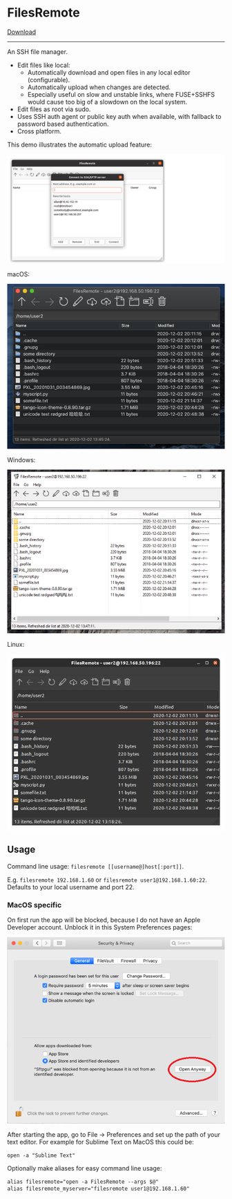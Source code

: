 FilesRemote
===========

[Download](https://github.com/allanrbo/filesremote/releases/)

---

An SSH file manager.

 * Edit files like local:
   * Automatically download and open files in any local editor (configurable).
   * Automatically upload when changes are detected.
   * Especially useful on slow and unstable links, where FUSE+SSHFS would cause too big of a slowdown on the local system.
 * Edit files as root via sudo.
 * Uses SSH auth agent or public key auth when available, with fallback to password based authentication.
 * Cross platform.

This demo illustrates the automatic upload feature:

![Demo](graphics/demo.gif)

macOS:

![Mac](graphics/screenshot_mac.png)

Windows:

![Windows](graphics/screenshot_win.png)

Linux:

![Linux](graphics/screenshot_linux.png)


Usage
-----

Command line usage: `filesremote [[username@]host[:port]]`.

E.g. `filesremote 192.168.1.60` or `filesremote user1@192.168.1.60:22`. Defaults to your local username and port 22.

### MacOS specific

On first run the app will be blocked, because I do not have an Apple Developer account. Unblock it in this System Preferences pages:

![Security & Privacy system preferences page](graphics/mac_security_screenshot.png)

After starting the app, go to File -> Preferences and set up the path of your text editor. For example for Sublime Text on MacOS this could be:

    open -a "Sublime Text"

Optionally make aliases for easy command line usage:

    alias filesremote="open -a FilesRemote --args $@"
    alias filesremote_myserver="filesremote user1@192.168.1.60"
